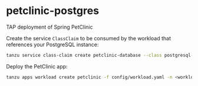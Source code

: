 # petclinic-postgres

TAP deployment of Spring PetClinic

Create the service `ClassClaim` to be consumed by the workload that references your PostgreSQL instance:

```sh
tanzu service class-claim create petclinic-database --class postgresql-unmanaged -n <workload-namespace>
```

Deploy the PetClinic app:

```sh
tanzu apps workload create petclinic -f config/workload.yaml -n <workload-namespace>
```
